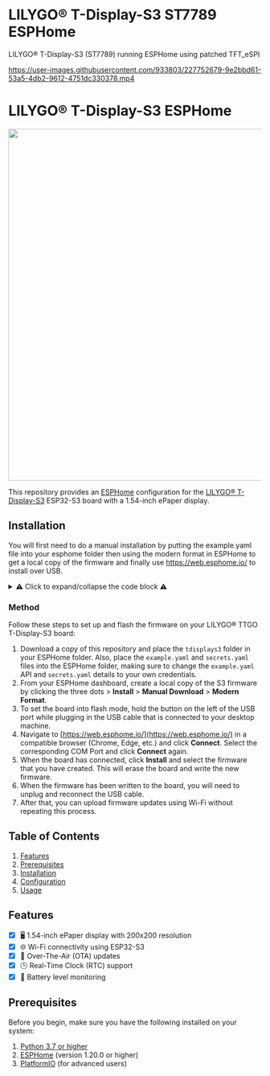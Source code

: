 # LILYGO® T-Display-S3 ST7789 ESPHome
LILYGO® T-Display-S3 (ST7789) running ESPHome using patched TFT_eSPI




https://user-images.githubusercontent.com/933803/227752679-9e2bbd61-53a5-4db2-9612-4751dc330378.mp4

# LILYGO® T-Display-S3 ESPHome

<center>
  <img src="https://user-images.githubusercontent.com/933803/227753586-71e51665-4944-4798-b52a-e430b9fb78e7.jpg" width="700px">
</center>

This repository provides an [ESPHome](https://esphome.io/) configuration for the [LILYGO® T-Display-S3](https://github.com/Xinyuan-LilyGO/T-Display-S3)
ESP32-S3 board with a 1.54-inch ePaper display.

## Installation
You will first need to do a manual installation by putting the example.yaml file into your esphome folder then using the modern format in ESPHome to get a local copy of the firmware and finally use https://web.esphome.io/ to install over USB.

<details>
<summary>⚠ Click to expand/collapse the code block ⚠</summary>

```yaml
esphome:
  name: s3

external_components:
  - source: github://landonr/lilygo-tdisplays3-esphome
    components: [tdisplays3]

esp32:
  board: esp32-s3-devkitc-1
  variant: esp32s3
  framework:
    type: arduino

# Enable Home Assistant API
api:

ota:
  password: "6ada29f6f41ce1685d29d406efd25fa4"

wifi:
  ssid: !secret wifi_ssid
  password: !secret wifi_password

time:
  - platform: homeassistant
    id: ha_time

switch:
  - platform: gpio
    pin: GPIO38
    name: "Backlight"
    id: backlight
    internal: true
    restore_mode: RESTORE_DEFAULT_ON

font:
  - file: "gfonts://Roboto"
    id: roboto
    size: 30

display:
  - platform: tdisplays3
    id: disp
    update_interval: 1s
    rotation: 270
    lambda: |-
      it.printf(20, 70, id(roboto), Color(255, 0, 0), id(ha_time).now().strftime("%Y-%m-%d %H:%M:%S").c_str());
</details>
```
</details>


### Method

Follow these steps to set up and flash the firmware on your LILYGO® TTGO T-Display-S3 board:

1. Download a copy of this repository and place the `tdisplays3` folder in your ESPHome folder. Also, place the `example.yaml` and `secrets.yaml` files into the ESPHome folder, making sure to change the `example.yaml` API and `secrets.yaml` details to your own credentials.
2. From your ESPHome dashboard, create a local copy of the S3 firmware by clicking the three dots > **Install** > **Manual Download** > **Modern Format**.
3. To set the board into flash mode, hold the button on the left of the USB port while plugging in the USB cable that is connected to your desktop machine.
4. Navigate to [https://web.esphome.io/](https://web.esphome.io/) in a compatible browser (Chrome, Edge, etc.) and click **Connect**. Select the corresponding COM Port and click **Connect** again.
5. When the board has connected, click **Install** and select the firmware that you have created. This will erase the board and write the new firmware.
6. When the firmware has been written to the board, you will need to unplug and reconnect the USB cable.
7. After that, you can upload firmware updates using Wi-Fi without repeating this process.


## Table of Contents

1. [Features](#features)
2. [Prerequisites](#prerequisites)
3. [Installation](#installation)
4. [Configuration](#configuration)
5. [Usage](#usage)

## Features

- [x] 🖥️ 1.54-inch ePaper display with 200x200 resolution
- [x] 🌐 Wi-Fi connectivity using ESP32-S3
- [x] 🔄 Over-The-Air (OTA) updates
- [x] 🕒 Real-Time Clock (RTC) support
- [x] 🔋 Battery level monitoring

## Prerequisites

Before you begin, make sure you have the following installed on your system:

1. [Python 3.7 or higher](https://www.python.org/downloads/)
2. [ESPHome](https://esphome.io/) (version 1.20.0 or higher)
3. [PlatformIO](https://platformio.org/) (for advanced users)
